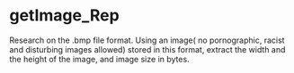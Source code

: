 # getImage_Rep
Research on the .bmp file format. Using an image( no pornographic, racist and disturbing images allowed) stored in this format, extract the width and the height of the image, and image size in bytes.
